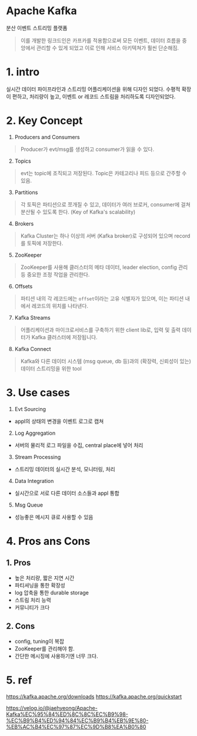# Apache Kafka
분산 이벤트 스트리밍 플랫폼
> 이를 개발한 링크드인은 카프카를 적용함으로써 모든 이벤트, 데이터 흐름을 중앙에서 관리할 수 있게 되었고 이로 인해 서비스 아키텍쳐가 훨씬 단순해짐.

#
# 1. intro
실시간 데이터 파이프라인과 스트리밍 어플리케이션을 위해 디자인 되었다. 수평적 확장이 편하고, 처리량이 높고, 이벤트 or 레코드 스트림을 처리하도록 디자인되었다.

#
# 2. Key Concept
1. Producers and Consumers
> Producer가 evt/msg를 생성하고 consumer가 읽을 수 있다.

2. Topics
> evt는 topic에 조직되고 저장된다. Topic은 카테고리나 피드 등으로 간주할 수 있음.

3. Partitions
> 각 토픽은 파티션으로 쪼개질 수 있고, 데이터가 여러 브로커, consumer에 걸쳐 분산될 수 있도록 한다. (Key of Kafka's scalability)

4. Brokers
> Kafka Cluster는 하나 이상의 서버 (Kafka broker)로 구성되어 있으며 record를 토픽에 저장한다.

5. ZooKeeper
> ZooKeeper를 사용해 클러스터의 메타 데이터, leader election, config 관리 등 중요한 조정 작업을 관리한다.

6. Offsets
> 파티션 내의 각 레코드에는 `offset`이라는 고유 식별자가 있으며, 이는 파티션 내에서 레코드의 위치를 나타낸다.

7. Kafka Streams
> 어플리케이션과 마이크로서비스를 구축하기 위한 client lib로, 입력 및 출력 데이터가 Kafka 클러스터에 저장됩니다.

8. Kafka Connect
> Kafka와 다른 데이터 시스템 (msg queue, db 등)과의 (확장력, 신뢰성이 있는) 데이터 스트리밍을 위한 tool

#
# 3. Use cases
1. Evt Sourcing
- appl의 상태의 변경을 이벤트 로그로 캡쳐

2. Log Aggregation
- 서버의 물리적 로그 파일을 수집, central place에 넣어 처리

3. Stream Processing
- 스트리밍 데이터의 실시간 분석, 모니터링, 처리

4. Data Integration
- 실시간으로 서로 다른 데이터 소스들과 appl 통합

5. Msg Queue

- 성능좋은 메시지 큐로 사용할 수 있음

#
# 4. Pros ans Cons

##
## 1. Pros
- 높은 처리량, 짧은 지연 시간
- 파티셔닝을 통한 확장성
- log 압축을 통한 durable storage
- 스트림 처리 능력
- 커뮤니티가 크다

##
## 2. Cons
- config, tuning이 복잡
- ZooKeeper를 관리해야 함.
- 간단한 메시징에 사용하기엔 너무 크다.

#
# 5. ref
https://kafka.apache.org/downloads
https://kafka.apache.org/quickstart

https://velog.io/@jaehyeong/Apache-Kafka%EC%95%84%ED%8C%8C%EC%B9%98-%EC%B9%B4%ED%94%84%EC%B9%B4%EB%9E%80-%EB%AC%B4%EC%97%87%EC%9D%B8%EA%B0%80